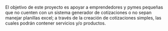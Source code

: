 El objetivo de este proyecto es apoyar a emprendedores y pymes pequeñas que no cuenten con un sistema generador de cotizaciones o no sepan manejar planillas excel; a través de la creación de cotizaciones simples, las cuales podrán contener servicios y/o productos.


